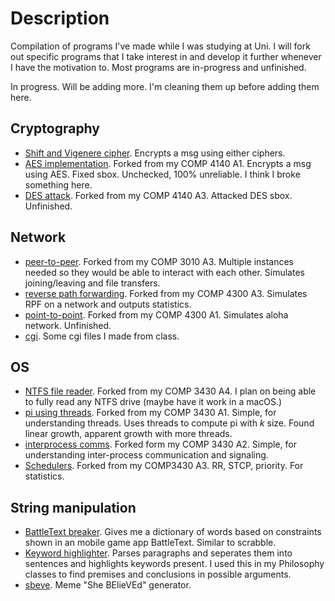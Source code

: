 # Description
Compilation of programs I've made while I was studying at Uni. I will fork out specific programs that I take interest in and develop it further whenever I have the motivation to. Most programs are in-progress and unfinished.

In progress. Will be adding more. I'm cleaning them up before adding them here.

## Cryptography
* [Shift and Vigenere cipher](./cryptography/shift%20and%20vigenere%20cipher). Encrypts a msg using either ciphers.
* [AES implementation](./cryptography/AES). Forked from my COMP 4140 A1. Encrypts a msg using AES. Fixed sbox. Unchecked, 100% unreliable. I think I broke something here.
* [DES attack](./cryptography/DES%20atk). Forked from my COMP 4140 A3. Attacked DES sbox. Unfinished.

## Network
* [peer-to-peer](./network/P2P). Forked from my COMP 3010 A3. Multiple instances needed so they would be able to interact with each other. Simulates joining/leaving and file transfers.
* [reverse path forwarding](./network/RPF%20-%20reverse%20path%20forwarding). Forked from my COMP 4300 A3. Simulates RPF on a network and outputs statistics. 
* [point-to-point](./network/aloha%20-%20point-to-point). Forked from my COMP 4300 A1. Simulates aloha network. Unfinished.
* [cgi](./network/cgi). Some cgi files I made from class.

## OS
* [NTFS file reader](./OS/NTFS%20file%20reader). Forked from my COMP 3430 A4. I plan on being able to fully read any NTFS drive (maybe have it work in a macOS.)
* [pi using threads](./OS/pi%20using%20threads). Forked from my COMP 3430 A1. Simple, for understanding threads. Uses threads to compute pi with *k* size. Found linear growth, apparent growth with more threads.
* [interprocess comms](./OS/interprocess%20comms). Forked form my COMP 3430 A2. Simple, for understanding inter-process communication and signaling.
* [Schedulers](./OS/scheduling). Forked from my COMP3430 A3. RR, STCP, priority. For statistics.

## String manipulation
* [BattleText breaker](./string%20manipulation/BattleText_breaker). Gives me a dictionary of words based on constraints shown in an mobile game app BattleText. Similar to scrabble.
* [Keyword highlighter](./string%20manipulation/keyword_parser). Parses paragraphs and seperates them into sentences and highlights keywords present. I used this in my Philosophy classes to find premises and conclusions in possible arguments.
* [sbeve](./string%20manipulation/sbeve). Meme "She BElieVEd" generator.

